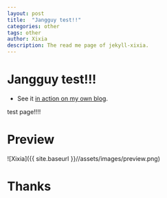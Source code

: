 ```yaml
---
layout: post
title:  "Jangguy test!!"
categories: other
tags: other
author: Xixia
description: The read me page of jekyll-xixia.
---
```


Jangguy test!!!
============

* See it [in action on my own blog](http://multicloud.tistory.com/m).

test page!!!! 

Preview
=======
![Xixia]({{ site.baseurl }}//assets/images/preview.png)


Thanks
======

